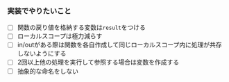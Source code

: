 ### 実装でやりたいこと
- [ ] 関数の戻り値を格納する変数は`result`をつける
- [ ] ローカルスコープは極力減らす
- [ ] in/outがある際は関数を各自作成して同じローカルスコープ内に処理が共存しないようにする
- [ ] 2回以上他の処理を実行して参照する場合は変数を作成する
- [ ] 抽象的な命名をしない
